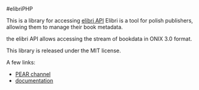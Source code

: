 #elibriPHP

This is a library for accessing [elibri API](https://www.elibri.com.pl/doc/api) Elibri is a tool for polish publishers, allowing them to manage their book metadata. 

the elibri API allows accessing the stream of bookdata in ONIX 3.0 format.

This library is released under the MIT license.

A few links:
  * [PEAR channel](http://elibri.com.pl/system/pear/)
  * [documentation](http://elibri.com.pl/system/doc/php/)
